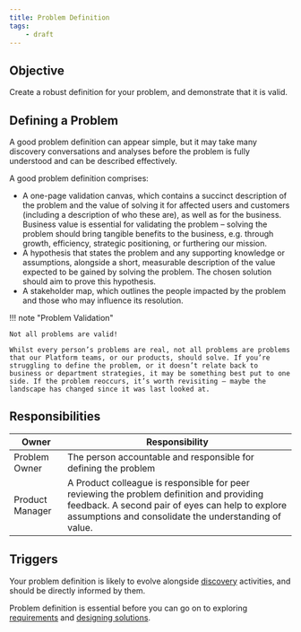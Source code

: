 ```yaml
---
title: Problem Definition
tags:
    - draft
---
```


## Objective

Create a robust definition for your problem, and demonstrate that it is valid. 

## Defining a Problem

A good problem definition can appear simple, but it may take many discovery conversations and analyses before the problem is fully understood and can be described effectively.

A good problem definition comprises:

- A one-page validation canvas, which contains a succinct description of the problem and the value of solving it for affected users and customers (including a description of who these are), as well as for the business. Business value is essential for validating the problem – solving the problem should bring tangible benefits to the business, e.g. through growth, efficiency, strategic positioning, or furthering our mission.
- A hypothesis that states the problem and any supporting knowledge or assumptions, alongside a short, measurable description of the value expected to be gained by solving the problem. The chosen solution should aim to prove this hypothesis.
- A stakeholder map, which outlines the people impacted by the problem and those who may influence its resolution.

!!! note "Problem Validation"

    Not all problems are valid!
    
    Whilst every person’s problems are real, not all problems are problems that our Platform teams, or our products, should solve. If you’re struggling to define the problem, or it doesn’t relate back to business or department strategies, it may be something best put to one side. If the problem reoccurs, it’s worth revisiting – maybe the landscape has changed since it was last looked at.

## Responsibilities

| Owner | Responsibility |
| - | - |
| Problem Owner | The person accountable and responsible for defining the problem  |
| Product Manager | A Product colleague is responsible for peer reviewing the problem definition and providing feedback. A second pair of eyes can help to explore assumptions and consolidate the understanding of value. |
 
## Triggers

Your problem definition is likely to evolve alongside [discovery](Problem-Discovery.md) activities, and should be directly informed by them.

Problem definition is essential before you can go on to exploring [requirements](./Requirements-Gathering.md) and [designing solutions](./Solution-Design.md). 